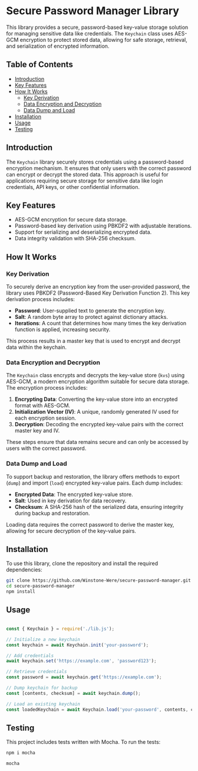 # Secure Password Manager Library

This library provides a secure, password-based key-value storage solution for managing sensitive data like credentials. The `Keychain` class uses AES-GCM encryption to protect stored data, allowing for safe storage, retrieval, and serialization of encrypted information.

## Table of Contents

- [Introduction](#introduction)
- [Key Features](#key-features)
- [How It Works](#how-it-works)
  - [Key Derivation](#key-derivation)
  - [Data Encryption and Decryption](#data-encryption-and-decryption)
  - [Data Dump and Load](#data-dump-and-load)
- [Installation](#installation)
- [Usage](#usage)
- [Testing](#testing)

## Introduction

The `Keychain` library securely stores credentials using a password-based encryption mechanism. It ensures that only users with the correct password can encrypt or decrypt the stored data. This approach is useful for applications requiring secure storage for sensitive data like login credentials, API keys, or other confidential information.

## Key Features

- AES-GCM encryption for secure data storage.
- Password-based key derivation using PBKDF2 with adjustable iterations.
- Support for serializing and deserializing encrypted data.
- Data integrity validation with SHA-256 checksum.

## How It Works

### Key Derivation

To securely derive an encryption key from the user-provided password, the library uses PBKDF2 (Password-Based Key Derivation Function 2). This key derivation process includes:

- **Password**: User-supplied text to generate the encryption key.
- **Salt**: A random byte array to protect against dictionary attacks.
- **Iterations**: A count that determines how many times the key derivation function is applied, increasing security.

This process results in a master key that is used to encrypt and decrypt data within the keychain.

### Data Encryption and Decryption

The `Keychain` class encrypts and decrypts the key-value store (`kvs`) using AES-GCM, a modern encryption algorithm suitable for secure data storage. The encryption process includes:

1. **Encrypting Data**: Converting the key-value store into an encrypted format with AES-GCM.
2. **Initialization Vector (IV)**: A unique, randomly generated IV used for each encryption session.
3. **Decryption**: Decoding the encrypted key-value pairs with the correct master key and IV.

These steps ensure that data remains secure and can only be accessed by users with the correct password.

### Data Dump and Load

To support backup and restoration, the library offers methods to export (`dump`) and import (`load`) encrypted key-value pairs. Each dump includes:

- **Encrypted Data**: The encrypted key-value store.
- **Salt**: Used in key derivation for data recovery.
- **Checksum**: A SHA-256 hash of the serialized data, ensuring integrity during backup and restoration.

Loading data requires the correct password to derive the master key, allowing for secure decryption of the key-value pairs.

## Installation

To use this library, clone the repository and install the required dependencies:

```bash
git clone https://github.com/Winstone-Were/secure-password-manager.git
cd secure-password-manager
npm install
```

## Usage


```javascript

const { Keychain } = require('./lib.js');

// Initialize a new keychain
const keychain = await Keychain.init('your-password');

// Add credentials
await keychain.set('https://example.com', 'password123');

// Retrieve credentials
const password = await keychain.get('https://example.com');

// Dump keychain for backup
const [contents, checksum] = await keychain.dump();

// Load an existing keychain
const loadedKeychain = await Keychain.load('your-password', contents, checksum);

```

## Testing

This project includes tests written with Mocha. To run the tests:

```bash
npm i mocha

mocha
```
